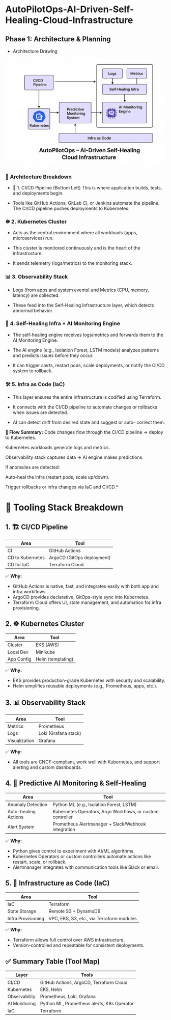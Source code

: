 # AutoPilotOps-AI-Driven-Self-Healing-Cloud-Infrastructure

## Phase 1: Architecture & Planning

- Architecture Drawing

![Architecure Diagram](./images/archi-diagram.png)

### 🧠 Architecture Breakdown

- 🔁 1. CI/CD Pipeline (Bottom Left)
  This is where application builds, tests, and deployments
  begin.

- Tools like GitHub Actions, GitLab CI, or Jenkins automate
  the pipeline. The CI/CD pipeline pushes deployments to
  Kubernetes.

### ☸️ 2. Kubernetes Cluster

- Acts as the central environment where all workloads (apps,
  microservices) run.

- This cluster is monitored continuously and is the heart of
  the infrastructure.

- It sends telemetry (logs/metrics) to the monitoring stack.

### 📊 3. Observability Stack

- Logs (from apps and system events) and Metrics (CPU, memory,
  latency) are collected.

- These feed into the Self-Healing Infrastructure layer, which
  detects abnormal behavior.

### 🤖 4. Self-Healing Infra + AI Monitoring Engine
  
- The self-healing engine receives logs/metrics and forwards
  them to the AI Monitoring Engine.

- The AI engine (e.g., Isolation Forest, LSTM models) analyzes
  patterns and predicts issues before they occur.

- It can trigger alerts, restart pods, scale deployments, or
  notify the CI/CD system to rollback.

### 🛠️ 5. Infra as Code (IaC)

- This layer ensures the entire infrastructure is codified
  using Terraform.

- It connects with the CI/CD pipeline to automate changes or
  rollbacks when issues are detected.
- AI can detect drift from desired state and suggest or auto-
  correct them.

**🔄 Flow Summary:**
Code changes flow through the CI/CD pipeline → deploy to Kubernetes.

Kubernetes workloads generate logs and metrics.

Observability stack captures data → AI engine makes predictions.

If anomalies are detected:

Auto-heal the infra (restart pods, scale up/down).

Trigger rollbacks or infra changes via IaC and CI/CD.*

# 🧰 Tooling Stack Breakdown

## 1. 🏗️ CI/CD Pipeline

| Area      | Tool                          |
|-----------|------------------------------|
| CI        | GitHub Actions               |
| CD to Kubernetes | ArgoCD (GitOps deployment) |
| CD for IaC | Terraform Cloud |

✅ **Why:**

- GitHub Actions is native, fast, and integrates easily with both app and infra workflows.
- ArgoCD provides declarative, GitOps-style sync into Kubernetes.
- Terraform Cloud offers UI, state management, and automation for infra provisioning.

## 2. ☸️ Kubernetes Cluster

| Area       | Tool                     |
|------------|-------------------------|
| Cluster    | EKS (AWS)                |
| Local Dev  | Minikube                 |
| App Config | Helm (templating)        |

✅ **Why:**

- EKS provides production-grade Kubernetes with security and scalability.
- Helm simplifies reusable deployments (e.g., Prometheus, apps, etc.).

## 3. 📊 Observability Stack

| Area          | Tool                     |
|--------------|-------------------------|
| Metrics       | Prometheus               |
| Logs         | Loki (Grafana stack)      |
| Visualization | Grafana                   |

✅ **Why:**

- All tools are CNCF-compliant, work well with Kubernetes, and support alerting and custom dashboards.

## 4. 🧠 Predictive AI Monitoring & Self-Healing

| Area                 | Tool                                         |
|----------------------|---------------------------------------------|
| Anomaly Detection   | Python ML (e.g., Isolation Forest, LSTM)   |
| Auto-healing Actions | Kubernetes Operators, Argo Workflows, or custom controller |
| Alert System        | Prometheus Alertmanager + Slack/Webhook integration |

✅ **Why:**

- Python gives control to experiment with AI/ML algorithms.
- Kubernetes Operators or custom controllers automate actions like restart, scale, or rollback.
- Alertmanager integrates with communication tools like Slack or email.

## 5. 📜 Infrastructure as Code (IaC)

| Area             | Tool                             |
|----------------|---------------------------------|
| IaC             | Terraform                        |
| State Storage   | Remote S3 + DynamoDB            |
| Infra Provisioning | VPC, EKS, S3, etc., via Terraform modules |

✅ **Why:**

- Terraform allows full control over AWS infrastructure.
- Version-controlled and repeatable for consistent deployments.

## ✅ Summary Table (Tool Map)

| Layer         | Tools                              |
|--------------|----------------------------------|
| CI/CD        | GitHub Actions, ArgoCD, Terraform Cloud |
| Kubernetes   | EKS, Helm                         |
| Observability | Prometheus, Loki, Grafana       |
| AI Monitoring | Python ML, Prometheus alerts, K8s Operator |
| IaC          | Terraform                        |
